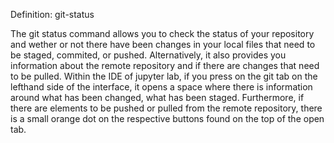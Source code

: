 Definition: git-status

The git status command allows you to check the status of your repository and wether or not there have been changes in your local files that need to be staged, commited, or pushed. Alternatively, it also provides you information about the remote repository and if there are changes that need to be pulled. Within the IDE of jupyter lab, if you press on the git tab on the lefthand side of the interface, it opens a space where there is information around what has been changed, what has been staged. Furthermore, if there are elements to be pushed or pulled from the remote repository, there is a small orange dot on the respective buttons found on the top of the open tab.
